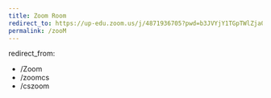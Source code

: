```yaml
---
title: Zoom Room
redirect_to: https://up-edu.zoom.us/j/4871936705?pwd=b3JVYjY1TGpTWlZja0tmZnQ1eFBJUT09
permalink: /zooM
---
```


redirect_from: 
  - /Zoom
  - /zoomcs
  - /cszoom
